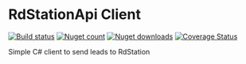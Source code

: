 # RdStationApi Client
[![Build status](https://ci.appveyor.com/api/projects/status/a88qv14kqynn6b7x?svg=true)](https://ci.appveyor.com/project/FortesTecnologia/rsstationapi)
[![Nuget count](http://img.shields.io/nuget/v/RdStationApi.svg)](http://www.nuget.org/packages/RdStationApi/)
[![Nuget downloads](http://img.shields.io/nuget/dt/RdStationApi.svg)](http://www.nuget.org/packages/RdStationApi/)
[![Coverage Status](https://coveralls.io/repos/fortesinformatica/RdStationApi/badge.svg?branch=master&service=github)](https://coveralls.io/github/fortesinformatica/RdStationApi?branch=master)


Simple C# client to send leads to RdStation
